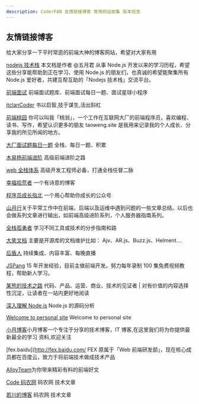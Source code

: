 ```yaml
---
description: CoderFAN 友情链接博客 常用网站收集 版本信息
---
```


## 友情链接博客

给大家分享一下平时常逛的前端大神的博客网站，希望对大家有用

[nodejs 技术栈](https://www.nodejs.red/#/) 本文档是作者 @五月君 从事 Node.js 开发以来的学习历程，希望这些分享能帮助到正在学习、使用 Node.js 的朋友们，也真诚的希望能聚集所有 Node.js 爱好者，共建互帮互助的「Nodejs 技术栈」交流平台。

[前端面试](https://lgwebdream.github.io/FE-Interview/) 前端面试题库、前端面试每日一题、面试星球小程序

[itclanCoder](https://coder.itclan.cn/) 书以启智,技于谋生,活出斜杠

[前端桃园](https://www.taoweng.site/) 你可以叫我「桃翁」，一个工作在互联网大厂的前端程序员，喜欢编程、读书、写作，希望认识更多的朋友 taoweng.site 是我用来记录我的个人成长、分享我的所见所闻的地方。

[大厂面试题每日一题](https://q.shanyue.tech/) 全栈、每日一题、积累

[木易杨前端进阶](https://muyiy.cn/) 高级前端进阶之路

[web 全栈体系](https://js.youliaowu.com/) 高级开发工程师必备，打通全栈任督二脉

[幸福拾荒者](https://xflihaibo.github.io/docs/#/) 一个有诗意的博客

[ 程序员成长指北](http://www.inode.club/) 一个用心帮助你成长的公众号

[ 山月行](https://shanyue.tech/)关于平常工作中在前端，后端以及运维中遇到问题的一些文章总结。以后也会做系列文章进行输出，如前端高级进阶系列，个人服务器指南系列。

[ 全栈孤勇者](http://www.fullstack.ren/) 学习不同工具或技术的分步指南和路

[大笑文档](http://www.febeacon.com/) 主要是开源库的文档维护比如： Ajv、AR.js、Buzz.js、Helment....

[后盾人](https://doc.houdunren.com/) 持续集成、内容丰富、每晚直播

[JSPang](https://jspang.com/) 15 年开发经验，目前主做前端开发。努力每年录制 100 集免费视频教程，帮助新人学习。

[某熊的技术之路](https://ng-tech.icu/) 代码、产品、运营、商业、技术的见证者 | 对有价值的内容选择性沉淀，让读者在一站内更好地阅读

[深入理解 Node.js](https://yjhjstz.gitbooks.io/deep-into-node/content/) Node.js 的源码分析

[Welcome to personal site](https://lq782655835.github.io/blogs/) Welcome to personal site

[小月博客](https://www.aliyue.net/category/book/page/2)小月博客一个专注于分享的技术博客，IT 博客,在这里我们将为你提供最新最全的学习 资料,欢迎关注

[fex.baidu](http://fex.baidu.com/ FEX 原属于「Web 前端研发部」，现在核心成员都在百度云，致力于将前端技术做成技术产品

[AlloyTeam](http://www.alloyteam.com/)为你带来精彩有料的前端好文

[ Code 码农网](https://www.codercto.com/) 码农网 技术文章

[ 若川的博客](https://lxchuan12.gitee.io/) 码农网 技术文章
